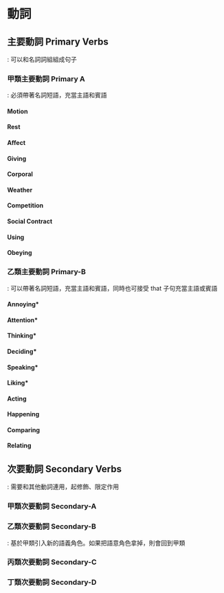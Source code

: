 # 動詞
## 主要動詞 Primary Verbs
: 可以和名詞詞組組成句子
### 甲類主要動詞 Primary A
: 必須帶著名詞短語，充當主語和賓語　
#### Motion
#### Rest
#### Affect
#### Giving
#### Corporal
#### Weather
#### Competition
#### Social Contract
#### Using
#### Obeying

### 乙類主要動詞 Primary-B
: 可以帶著名詞短語，充當主語和賓語，同時也可接受 that 子句充當主語或賓語
#### Annoying*
#### Attention*
#### Thinking*
#### Deciding*
#### Speaking*
#### Liking*
#### Acting
#### Happening
#### Comparing
#### Relating 
## 次要動詞 Secondary Verbs
: 需要和其他動詞連用，起修飾、限定作用
### 甲類次要動詞 Secondary-A
### 乙類次要動詞 Secondary-B
: 基於甲類引入新的語義角色。如果把語意角色拿掉，則會回到甲類
### 丙類次要動詞 Secondary-C
### 丁類次要動詞 Secondary-D
